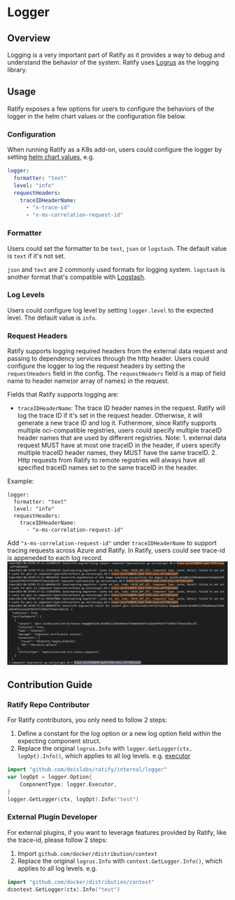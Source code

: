# Logger

## Overview
Logging is a very important part of Ratify as it provides a way to debug and understand the behavior of the system. Ratify uses [Logrus](https://github.com/sirupsen/logrus) as the logging library.

## Usage
Ratify exposes a few options for users to configure the behaviors of the logger in the helm chart values or the configuration file below.

### Configuration
When running Ratify as a K8s add-on, users could configure the logger by setting [helm chart values](https://github.com/deislabs/ratify/blob/main/charts/ratify/values.yaml), e.g.
```yaml
logger:
  formatter: "text"
  level: "info"
  requestHeaders:
    traceIDHeaderName:
      - "x-trace-id"
      - "x-ms-correlation-request-id"
```

### Formatter
Users could set the formatter to be `text`, `json` or `logstash`. The default value is `text` if it's not set.

`json` and `text` are 2 commonly used formats for logging system. `logstash` is another format that's compatible with [Logstash](https://www.elastic.co/logstash).

### Log Levels
Users could configure log level by setting `logger.level` to the expected level. The default value is `info`.

### Request Headers
Ratify supports logging required headers from the external data request and passing to dependency services through the http header. Users could configure the logger to log the request headers by setting the `requestHeaders` field in the config. The `requestHeaders` field is a map of field name to header name(or array of names) in the request.

Fields that Ratify supports logging are:
- `traceIDHeaderName`: The trace ID header names in the request. Ratify will log the trace ID if it's set in the request header. Otherwise, it will generate a new trace ID and log it. Futhermore, since Ratify supports multiple oci-compatible registries, users could specify multiple traceID header names that are used by different registries. Note: 1. external data request MUST have at most one traceID in the header, if users specify multiple traceID header names, they MUST have the same traceID. 2. Http requests from Ratify to remote registries will always have all specified traceID names set to the same traceID in the header.

Example:
```
logger:
  formatter: "text"
  level: "info"
  requestHeaders:
    traceIDHeaderName:
      - "x-ms-correlation-request-id"
```
Add `"x-ms-correlation-request-id"` under `traceIDHeaderName` to support tracing requests across Azure and Ratify.
In Ratify, users could see trace-id is appeneded to each log record.
![](../imgs/trace-id-log.png)

## Contribution Guide
### Ratify Repo Contributor
For Ratify contributors, you only need to follow 2 steps:
1. Define a constant for the log option or a new log option field within the expecting component struct.
2. Replace the original `logrus.Info` with `logger.GetLogger(ctx, logOpt).Info()`, which applies to all log levels.
e.g. [executor](https://github.com/deislabs/ratify/blob/main/pkg/executor/core/executor.go)
```go
import "github.com/deislabs/ratify/internal/logger"
var logOpt = logger.Option{
	ComponentType: logger.Executor,
}
logger.GetLogger(ctx, logOpt).Info("test")
```

### External Plugin Developer
For external plugins, if you want to leverage features provided by Ratify, like the trace-id, please follow 2 steps:
1. Import `github.com/docker/distribution/context`
2. Replace the original `logrus.Info` with `context.GetLogger.Info()`, which applies to all log levels.
e.g.
```go
import "github.com/docker/distribution/context"
dcontext.GetLogger(ctx).Info("test")
```